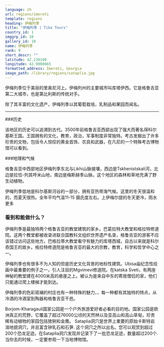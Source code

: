 ```yaml
---
language: zh
url: regions/imereti
template: regions
heading: 伊梅列季
title: "伊梅列季 | Tika Tours"
country_id: 1
imggrp_id: 10
gallery_id: 10
name: 伊梅列季
rank: 9
short_descr: ""
latitude: 42.230108
longitude: 42.9008665
formatted_address: Imereti, Georgia
image_path: /library/regions/sataplia.jpg
---
```

<div class="row content-row"><!-- 1207 (1)-->

</div>

<div class="row content-row"><!-- 1208 (2)-->
<div class="col-12 col-sm-6 col-md-6"><!-- 1604 -->

伊梅列季位于美丽的里奥尼河上。伊梅列州的主要城市叫库塔伊西。它是格鲁吉亚第二大城市，也是第比利斯的传统对手。

</div>

<div class="col-12 col-sm-6 col-md-6"><!-- 1605 -->

除了其丰富的文化遗产，伊梅列季以其葡萄栽培，乳制品和果园而闻名。

</div>

</div>

<div class="row content-row"><!-- 1209 (3)-->
<div class="col-12"><!-- 1606 -->

* * *

</div>

</div>

<div class="row content-row"><!-- 1210 (4)-->
<div class="col-12 col-sm-6 col-md-6"><!-- 1607 -->

###历史


该地区的历史可以追溯到古代。3500年前格鲁吉亚西部出现了强大而著名得科尔基斯王国。王国拥有的文化，教育，政治，军事制度非常独特。考古发掘出了许多珍贵的文物，包括令人惊叹的黄金首饰、农具和武器，在凡尼的一个特殊考古博物馆可以看到。

###地理和气候


格鲁吉亚中西部地区伊梅列季东北与Likhi山脉接壤，西边是Tskhenistskali河，北边是拉恰-列其呼米山地，南边是梅斯赫季山脉。这个地区的森林和草地充满了野生动植物。

伊梅列季低地是科尔基斯河谷的一部分，拥有亚热带海气候。这里的冬天很温和的，而夏天很热。全年平均气温11-15 摄氏度左右。上伊梅尔提的冬天更冷，雨水更多

</div>

<div class="col-12 col-sm-6 col-md-6"><!-- 1608 -->

### 看到和能做什么？


伊梅列季是最独特两个格鲁吉亚的教堂建筑的家乡。巴葛拉特大教堂和格拉特修道院。这两个教堂都被收录进联合国教科文组织世界遗产名录，格鲁吉亚的游客不应该错过访问这些地方。巴格拉蒂大教堂看守有魅力的库塔西城，自古以来就是科尔奇国王的故乡。格拉特修道院是格鲁吉亚的最大的宗教，教育，科学和哲学中心之一。

伊梅列季也有很多不为人知的但是历史文化背景的地标性建筑。Ubisa庙纪念性绘画中最重要的例子之一，引人注目的Mgvimevi修道院。在katska Sveti，有两座神秘的教堂建在4000米高的悬崖之上。被认为是来自中东的寄居僧侣的家，他们只能通过爬上楼梯才能到达。 


伊梅列季的色彩斑斓的村庄也有一种特殊的魅力，，每一种都有其独特的特点，从冷酒的冷酒室到陶器和格鲁吉亚干邑。

Borjom-Kharagauli国家公园是一个户外旅游爱好者必看的目的地。国家公园是欧洲真正的荒野，它覆盖了超过76000公顷的天然林以及亚高山和高山草甸，珍贵稀有动植物的家园包括猞猁和金鹰。
Sataplia洞穴是世界上重要的原始卡斯特岩溶地貌洞穴，并且富含钟乳石和石笋. 这个洞穴之所以出名。您可以观赏到超过200个恐龙足迹。在Sataplia洞穴发现并记录下了一批恐龙足迹，数量超过200个. 当你去的时候，一定要参观一下当地博物馆。

</div>

</div>
